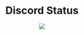 <h1 align="center">Discord Status</h4>
<p align="center">
<img src="https://discord.c99.nl/widget/theme-1/960424439760158720.png" />
</p>
